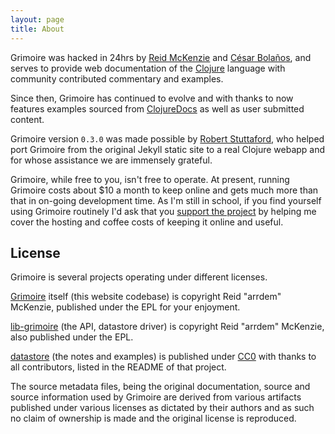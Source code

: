 ```yaml
---
layout: page
title: About
---
```


Grimoire was hacked in 24hrs by [Reid McKenzie](http://arrdem.com/) and [César Bolaños](https://github.com/cesarbp), and serves to provide web documentation of the [Clojure](http://clojure.org/) language with community contributed commentary and examples.

Since then, Grimoire has continued to evolve and with thanks to now features examples sourced from [ClojureDocs](http://clojuredocs.org) as well as user submitted content.

Grimoire version `0.3.0` was made possible by [Robert Stuttaford](https://github.com/robert-stuttaford), who helped port Grimoire from the original Jekyll static site to a real Clojure webapp and for whose assistance we are immensely grateful.

Grimoire, while free to you, isn't free to operate.
At present, running Grimoire costs about $10 a month to keep online and gets much more than that in on-going development time.
As I'm still in school, if you find yourself using Grimoire routinely I'd ask that you [support the project](https://www.gittip.com/arrdem) by helping me cover the hosting and coffee costs of keeping it online and useful.

## License

Grimoire is several projects operating under different licenses.

[Grimoire](https://github.com/clojure-grimoire/grimoire) itself (this website codebase) is copyright Reid "arrdem" McKenzie, published under the EPL for your enjoyment.

[lib-grimoire](https://github.com/clojure-grimoire/lib-grimoire) (the API, datastore driver) is copyright Reid "arrdem" McKenzie, also published under the EPL.

[datastore](https://github.com/clojure-grimoire/datastore) (the notes and examples) is published under [CC0](https://creativecommons.org/publicdomain/zero/1.0/) with thanks to all contributors, listed in the README of that project.

The source metadata files, being the original documentation, source and source information used by Grimoire are derived from various artifacts published under various licenses as dictated by their authors and as such no claim of ownership is made and the original license is reproduced.
